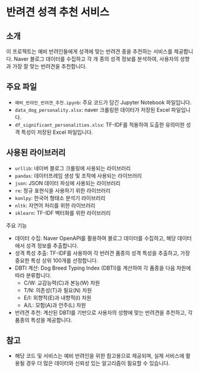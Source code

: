 # 반려견 성격 추천 서비스

## 소개
이 프로젝트는 예비 반려인들에게 성격에 맞는 반려견 종을 추천하는 서비스를 제공합니다. Naver 블로그 데이터를 수집하고 각 개 종의 성격 정보를 분석하여, 사용자의 성향과 가장 잘 맞는 반려견을 추천합니다.

## 주요 파일
- `예비_반려인_반려견_추천.ipynb`: 주요 코드가 담긴 Jupyter Notebook 파일입니다.
- `data_dog_personality.xlsx`: naver 크롤링한 데이터가 저장된 Excel 파일입니다.
- `df_significant_personalities.xlsx`: TF-IDF를 적용하여 도출한 유의미한 성격 특성이 저장된 Excel 파일입니다.

## 사용된 라이브러리
- `urllib`: 네이버 블로그 크롤링에 사용되는 라이브러리
- `pandas`: 데이터프레임 생성 및 조작에 사용되는 라이브러리
- `json`: JSON 데이터 파싱에 사용되는 라이브러리
- `re`: 정규 표현식을 사용하기 위한 라이브러리
- `konlpy`: 한국어 형태소 분석기 라이브러리
- `nltk`: 자연어 처리를 위한 라이브러리
- `sklearn`: TF-IDF 벡터화를 위한 라이브러리

주요 기능
- 데이터 수집: Naver OpenAPI를 활용하여 블로그 데이터를 수집하고, 해당 데이터에서 성격 정보를 추출합니다.
- 성격 특성 추출: TF-IDF를 사용하여 각 반려견 품종의 성격 특성을 추출하고, 가장 중요한 특성 상위 100개를 선정합니다.
- DBTI 계산: Dog Breed Typing Index (DBTI)를 계산하여 각 품종을 다음 차원에 따라 분류합니다.
  - C/W: 교감능력(C)과 본능(W) 차원
  - T/N: 의존성(T)과 필요(N) 차원
  - E/I: 외향적(E)과 내향적(I) 차원
  - A/L: 모험(A)과 안주(L) 차원
- 반려견 추천: 계산된 DBTI를 기반으로 사용자의 성향에 맞는 반려견을 추천하고, 각 품종의 특성을 제공합니다.

## 참고
- 해당 코드 및 서비스는 예비 반려인을 위한 참고용으로 제공되며, 실제 서비스에 활용될 경우 더 많은 데이터와 신뢰성 있는 알고리즘이 필요할 수 있습니다.
